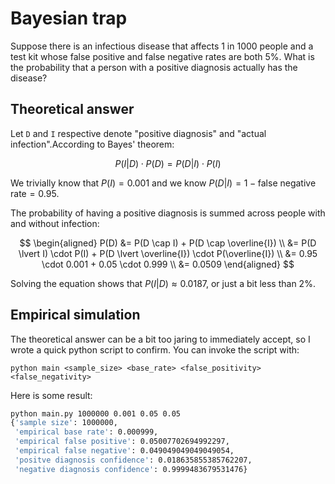 # Bayesian trap
Suppose there is an infectious disease that affects 1 in 1000 people and a test kit whose false positive and false negative rates are both 5%. What is the probability that a person with a positive diagnosis actually has the disease?

## Theoretical answer
Let `D` and `I` respective denote "positive diagnosis" and "actual infection".According to Bayes' theorem:

$$
P(I \lvert D) \cdot P(D) = P(D \lvert I) \cdot P(I)
$$

We trivially know that $P(I) = 0.001$ and we know $P(D|I) = 1 - \text{false negative rate} = 0.95$.

The probability of having a positive diagnosis is summed across people with and without infection:

$$
\begin{aligned}
P(D) &= P(D \cap I) + P(D \cap \overline{I}) \\
&= P(D \lvert I) \cdot P(I) + P(D \lvert \overline{I}) \cdot P(\overline{I}) \\
&= 0.95 \cdot 0.001 + 0.05 \cdot 0.999 \\
&= 0.0509
\end{aligned}
$$

Solving the equation shows that $P(I \lvert D) \approx 0.0187$, or just a bit less than 2%.

## Empirical simulation
The theoretical answer can be a bit too jaring to immediately accept, so I wrote a quick python script to confirm. You can invoke the script with:

```
python main <sample_size> <base_rate> <false_positivity> <false_negativity>
```

Here is some result:
```bash
python main.py 1000000 0.001 0.05 0.05
{'sample size': 1000000,
 'empirical base rate': 0.000999,
 'empirical false positive': 0.05007702694992297,
 'empirical false negative': 0.049049049049049054,
 'positve diagnosis confidence': 0.018635855385762207,
 'negative diagnosis confidence': 0.9999483679531476}
```
